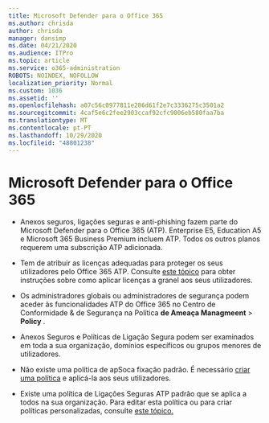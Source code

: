 ```yaml
---
title: Microsoft Defender para o Office 365
ms.author: chrisda
author: chrisda
manager: dansimp
ms.date: 04/21/2020
ms.audience: ITPro
ms.topic: article
ms.service: o365-administration
ROBOTS: NOINDEX, NOFOLLOW
localization_priority: Normal
ms.custom: 1036
ms.assetid: ''
ms.openlocfilehash: a07c56c0977811e286d61f2e7c3336275c3501a2
ms.sourcegitcommit: 4caf5e6c2fee2903ccaf92cfc9006eb580faa7ba
ms.translationtype: MT
ms.contentlocale: pt-PT
ms.lasthandoff: 10/29/2020
ms.locfileid: "48801238"
---
```

# <a name="microsoft-defender-for-office-365"></a>Microsoft Defender para o Office 365

- Anexos seguros, ligações seguras e anti-phishing fazem parte do Microsoft Defender para o Office 365 (ATP). Enterprise E5, Education A5 e Microsoft 365 Business Premium incluem ATP. Todos os outros planos requerem uma subscrição ATP adicionada.

- Tem de atribuir as licenças adequadas para proteger os seus utilizadores pelo Office 365 ATP. Consulte [este tópico](https://docs.microsoft.com/microsoft-365/admin/add-users/add-users) para obter instruções sobre como aplicar licenças a granel aos seus utilizadores.

- Os administradores globais ou administradores de segurança podem aceder às funcionalidades ATP do Office 365 no Centro de Conformidade & de Segurança na Política **de Ameaça Managmeent** \> **Policy** .

- Anexos Seguros e Políticas de Ligação Segura podem ser examinados em toda a sua organização, domínios específicos ou grupos menores de utilizadores.

- Não existe uma política de apSoca fixação padrão. É necessário [criar uma política](https://docs.microsoft.com/microsoft-365/security/office-365-security/set-up-atp-safe-attachments-policies) e aplicá-la aos seus utilizadores.

- Existe uma política de Ligações Seguras ATP padrão que se aplica a todos na sua organização. Para editar esta política ou para criar políticas personalizadas, consulte [este tópico.](https://docs.microsoft.com/microsoft-365/security/office-365-security/set-up-atp-safe-links-policies)
